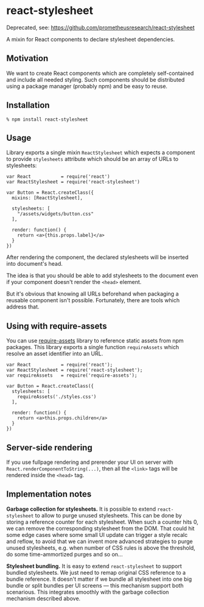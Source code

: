 # react-stylesheet

Deprecated, see: https://github.com/prometheusresearch/react-stylesheet

A mixin for React components to declare stylesheet dependencies.

## Motivation

We want to create React components which are completely self-contained and
include all needed styling. Such components should be distributed using a
package manager (probably npm) and be easy to reuse.

## Installation

    % npm install react-stylesheet

## Usage

Library exports a single mixin `ReactStylesheet` which expects a component to
provide `stylesheets` attribute which should be an array of URLs to stylesheets:

    var React           = require('react')
    var ReactStylesheet = require('react-stylesheet')

    var Button = React.createClass({
      mixins: [ReactStylesheet],

      stylesheets: [
        "/assets/widgets/button.css"
      ],

      render: function() {
        return <a>{this.props.label}</a>
      }
    })

After rendering the component, the declared stylesheets will be inserted into
document's head.

The idea is that you should be able to add stylesheets to the document even if
your component doesn't render the `<head>` element.

But it's obvious that knowing all URLs beforehand when packaging a reusable
component isn't possible. Fortunately, there are tools which address that.

## Using with require-assets

You can use [require-assets][] library to reference static assets from npm
packages. This library exports a single function `requireAssets` which resolve
an asset identifier into an URL.

    var React           = require('react');
    var ReactStylesheet = require('react-stylesheet');
    var requireAssets   = require('require-assets');

    var Button = React.createClass({
      stylesheets: [
        requireAssets('./styles.css')
      ],

      render: function() {
        return <a>this.props.children</a>
      }
    })

[require-assets]: https://github.com/andreypopp/require-assets

## Server-side rendering

If you use fullpage rendering and prerender your UI on server with
`React.renderComponentToString(...)`, then all the `<link>` tags will be
rendered inside the `<head>` tag.

## Implementation notes

**Garbage collection for stylesheets.** It is possible to extend
`react-stylesheet` to allow to purge unused stylesheets. This can be done by
storing a reference counter for each stylesheet. When such a counter hits 0, we
can remove the corresponding stylesheet from the DOM. That could hit some edge
cases where some small UI update can trigger a style recalc and reflow, to avoid
that we can invent more advanced strategies to purge unused stylesheets, e.g.
when number of CSS rules is above the threshold, do some time-ammortized purges
and so on...

**Stylesheet bundling.** It is easy to extend `react-stylesheet` to support
bundled stylesheets. We just need to remap original CSS reference to a bundle
reference. It doesn't matter if we bundle all stylesheet into one big bundle or
split bundles per UI screens — this mechanism support both scenarious. This
integrates smoothly with the garbage collection mechanism described above.
